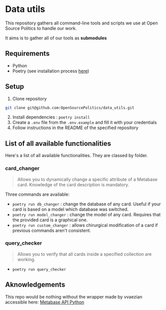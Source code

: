 # Data utils
This repository gathers all command-line tools and scripts we use at Open Source Politics to handle our work.

It aims is to gather all of our tools as **submodules**

## Requirements
- Python
- Poetry (see installation process [here](https://python-poetry.org/docs/#installation))

## Setup
1. Clone repository 
```bash
git clone git@github.com:OpenSourcePolitics/data_utils.git
```
2. Install dependencies : `poetry install`
3. Create a `.env` file from the `.env.example` and fill it with your credentials
4. Follow instructions in the README of the specified repository

## List of all available functionalities
Here's a list of all available functionalities. They are classed by folder.

### card_changer
> Allows you to dynamically change a specific attribute of a Metabase card. Knowledge of the card description is mandatory.

Three commands are available:
- `poetry run db_changer` : change the database of any card. Useful if your card is based on a model which database was switched.
- `poetry run model_changer` : change the model of any card. Requires that the provided card is a graphical one.
- `poetry run custom_changer` : allows chirurgical modification of a card if previous commands aren't consistent.

### query_checker
> Allows you to verify that all cards inside a specified collection are working.
- `poetry run query_checker`

## Aknowledgements
This repo would be nothing without the wrapper made by vvaezian accessible here:
[Metabase API Python](https://github.com/vvaezian/metabase_api_python/)